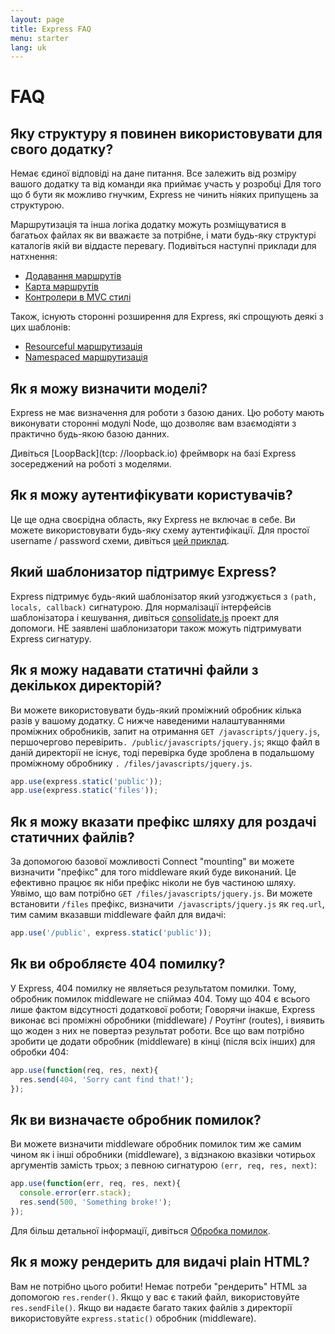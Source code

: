 ```yaml
---
layout: page
title: Express FAQ
menu: starter
lang: uk
---
```


# FAQ

## Яку структуру я повинен використовувати для свого додатку?

Немає єдиної відповіді на дане питання. Все залежить від
розміру вашого додатку та від команди яка приймає участь у розробці Для того що б бути
як можливо гнучким, Express не чинить ніяких припущень за структурою.

Маршрутизація та інша логіка додатку можуть розміщуватися в багатьох файлах як ви
вважаєте за потрібне, і мати будь-яку структурі каталогів якій ви віддасте перевагу.
Подивіться наступні приклади для натхнення:

* [Додавання маршрутів](https://github.com/strongloop/express/blob/master/examples/route-separation/index.js#L19)
* [Карта маршрутів](https://github.com/strongloop/express/blob/master/examples/route-map/index.js#L47)
* [Контролери в MVC стилі](https://github.com/strongloop/express/tree/master/examples/mvc)

Також, існують сторонні розширення для Express, які спрощують деякі з цих шаблонів:

* [Resourceful маршрутизація](https://github.com/expressjs/express-resource)
* [Namespaced маршрутизація](https://github.com/expressjs/express-namespace)

## Як я можу визначити моделі?

Express не має визначення для роботи з базою даних. Цю роботу мають виконувати сторонні модулі Node, що дозволяє вам взаємодіяти з практично будь-якою базою данних.

Дивіться [LoopBack](tcp: //loopback.io) фреймворк на базі Express зосереджений на роботі з моделями.

## Як я можу аутентифікувати користувачів?

Це ще одна своєрідна область, яку Express не включає в себе.
Ви можете використовувати будь-яку схему аутентифікації.
Для простої username / password схеми, дивіться [цей приклад](https://github.com/strongloop/express/tree/master/examples/auth).


## Який шаблонизатор підтримує Express?

Express підтримує будь-який шаблонізатор який узгоджується з `(path, locals, callback)` сигнатурою.
Для нормалізації інтерфейсів шаблонізатора і кешування, дивіться
[consolidate.js](https://github.com/visionmedia/consolidate.js)
проект для допомоги. НЕ заявлені шаблонизатори також можуть підтримувати Express сигнатуру.

## Як я можу надавати статичні файли з декількох директорій?

Ви можете використовувати будь-який проміжний обробник кілька разів у вашому додатку. С нижче наведеними налаштуваннями проміжних обробників, запит на отримання `GET /javascripts/jquery.js`, першочергово перевірить`. /public/javascripts/jquery.js`;
якщо файл в даній директорії не існує, тоді перевірка буде зроблена в подальшому проміжному обробнику `. /files/javascripts/jquery.js`.

~~~js
app.use(express.static('public'));
app.use(express.static('files'));
~~~

## Як я можу вказати префікс шляху для роздачі статичних файлів?

За допомогою базової можливості Connect "mounting" ви можете визначити "префікс" для того middleware який буде виконаний.
Це ефективно працює як ніби префікс ніколи не був частиною шляху.
Уявімо, що вам потрібно `GET /files/javascripts/jquery.js`.
Ви можете встановити `/files` префікс, визначити` /javascripts/jquery.js`
як `req.url`, тим самим вказавши middleware файл для видачі:

~~~js
app.use('/public', express.static('public'));
~~~

## Як ви обробляєте 404 помилку?

У Express, 404 помилку не являеться результатом помилки. Тому,
обробник помилок middleware не спіймаэ 404. Тому що 404
є всього лише фактом відсутності додаткової роботи;
Говорячи інакше, Express виконає всі
проміжні обробники (middleware) / Роутінг (routes),
і виявить що жоден з них не повертаэ результат роботи.
Все що вам потрібно зробити це додати обробник (middleware) в кінці (після всіх інших)
для обробки 404:

~~~js
app.use(function(req, res, next){
  res.send(404, 'Sorry cant find that!');
});
~~~

## Як ви визначаєте обробник помилок?

Ви можете визначити middleware обробник помилок тим же самим чином як і інші обробники (middleware),
з відзнакою вказівки чотирьох аргументів замість трьох; з певною сигнатурою `(err, req, res, next)`:


~~~js
app.use(function(err, req, res, next){
  console.error(err.stack);
  res.send(500, 'Something broke!');
});
~~~

Для більш детальної інформації, дивіться [Обробка помилок](/guide/error-handling.html).

## Як я можу рендерить для видачі plain HTML?

Вам не потрібно цього робити! Немає потреби "рендерить" HTML за допомогою `res.render()`.
Якщо у вас є такий файл, використовуйте `res.sendFile()`.
Якщо ви надаєте багато таких файлів з директорії використовуйте `express.static()`
обробник (middleware).
